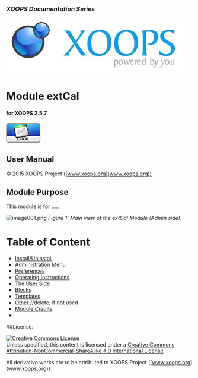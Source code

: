 ### _XOOPS Documentation Series_
![logoXoops.jpg](assets/logoXoops.jpg)

# Module extCal
#### for XOOPS 2.5.7
  
      
![logoModule.png](assets/logoModule.png)
            
                
                
    
## User Manual
  
  
  
  
  
© 2015 XOOPS Project ([www.xoops.org](www.xoops.org))    
  

## Module Purpose 

 
This module is for .....

 
![image001.png](assets/image001.png)
*Figure 1: Main view of the extCal Module (Admin side)*

# Table of Content

* [Install/Uninstall](book/1install.md)
* [Administration Menu](book/2administration.md)
* [Preferences](book/3preferences.md)
* [Operating Instructions](book/4operations.md)
* [The User Side](book/5userside.md)
* [Blocks](book/6blocks.md)
* [Templates](book/7templates.md)
* [Other](book/8other.md) //delete, if not used
* [Module Credits](book/9credits.md)
* 

##License:

<a rel="license" href="http://creativecommons.org/licenses/by-nc-sa/4.0/"><img alt="Creative Commons License" style="border-width:0" src="https://i.creativecommons.org/l/by-nc-sa/4.0/88x31.png" /></a><br />Unless specified, this content is licensed under a <a rel="license" href="http://creativecommons.org/licenses/by-nc-sa/4.0/">Creative Commons Attribution-NonCommercial-ShareAlike 4.0 International License</a>.

All derivative works are to be attributed to XOOPS Project ([www.xoops.org](www.xoops.org))